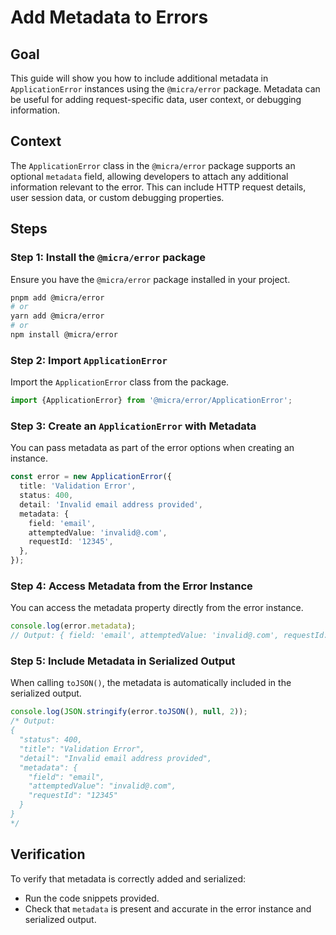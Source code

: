 # Add Metadata to Errors

## Goal

This guide will show you how to include additional metadata in `ApplicationError` instances using the `@micra/error` package. Metadata can be useful for adding request-specific data, user context, or debugging information.

## Context

The `ApplicationError` class in the `@micra/error` package supports an optional `metadata` field, allowing developers to attach any additional information relevant to the error. This can include HTTP request details, user session data, or custom debugging properties.

## Steps

### Step 1: Install the `@micra/error` package

Ensure you have the `@micra/error` package installed in your project.

```bash
pnpm add @micra/error
# or
yarn add @micra/error
# or
npm install @micra/error
```

### Step 2: Import `ApplicationError`

Import the `ApplicationError` class from the package.

```ts
import {ApplicationError} from '@micra/error/ApplicationError';
```

### Step 3: Create an `ApplicationError` with Metadata

You can pass metadata as part of the error options when creating an instance.

```ts
const error = new ApplicationError({
  title: 'Validation Error',
  status: 400,
  detail: 'Invalid email address provided',
  metadata: {
    field: 'email',
    attemptedValue: 'invalid@.com',
    requestId: '12345',
  },
});
```

### Step 4: Access Metadata from the Error Instance

You can access the metadata property directly from the error instance.

```ts
console.log(error.metadata);
// Output: { field: 'email', attemptedValue: 'invalid@.com', requestId: '12345' }
```

### Step 5: Include Metadata in Serialized Output

When calling `toJSON()`, the metadata is automatically included in the serialized output.

```ts
console.log(JSON.stringify(error.toJSON(), null, 2));
/* Output:
{
  "status": 400,
  "title": "Validation Error",
  "detail": "Invalid email address provided",
  "metadata": {
    "field": "email",
    "attemptedValue": "invalid@.com",
    "requestId": "12345"
  }
}
*/
```

## Verification

To verify that metadata is correctly added and serialized:

- Run the code snippets provided.
- Check that `metadata` is present and accurate in the error instance and serialized output.
